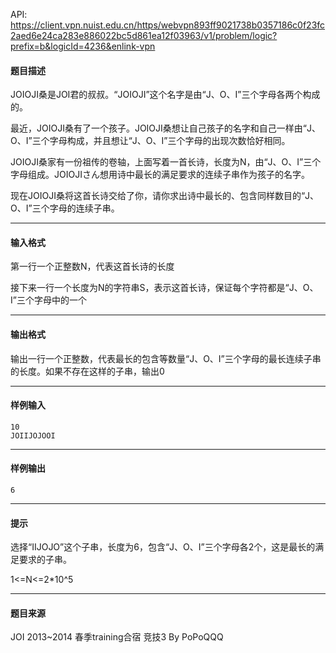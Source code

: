 API: https://client.vpn.nuist.edu.cn/https/webvpn893ff9021738b0357186c0f23fc2aed6e24ca283e886022bc5d861ea12f03963/v1/problem/logic?prefix=b&logicId=4236&enlink-vpn

#### 题目描述

JOIOJI桑是JOI君的叔叔。“JOIOJI”这个名字是由“J、O、I”三个字母各两个构成的。

最近，JOIOJI桑有了一个孩子。JOIOJI桑想让自己孩子的名字和自己一样由“J、O、I”三个字母构成，并且想让“J、O、I”三个字母的出现次数恰好相同。

JOIOJI桑家有一份祖传的卷轴，上面写着一首长诗，长度为N，由“J、O、I”三个字母组成。JOIOJIさん想用诗中最长的满足要求的连续子串作为孩子的名字。

现在JOIOJI桑将这首长诗交给了你，请你求出诗中最长的、包含同样数目的“J、O、I”三个字母的连续子串。

---

#### 输入格式

第一行一个正整数N，代表这首长诗的长度

接下来一行一个长度为N的字符串S，表示这首长诗，保证每个字符都是“J、O、I”三个字母中的一个

---

#### 输出格式

输出一行一个正整数，代表最长的包含等数量“J、O、I”三个字母的最长连续子串的长度。如果不存在这样的子串，输出0

---

#### 样例输入
```
10
JOIIJOJOOI
```

---

#### 样例输出
```
6

```

---

#### 提示

选择“IIJOJO”这个子串，长度为6，包含“J、O、I”三个字母各2个，这是最长的满足要求的子串。

1<=N<=2\*10^5

---

#### 题目来源

JOI 2013~2014 春季training合宿 竞技3 By PoPoQQQ